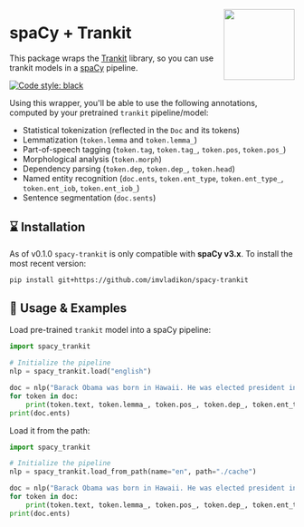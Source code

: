 <a href="https://explosion.ai"><img src="https://explosion.ai/assets/img/logo.svg" width="125" height="125" align="right" /></a>

# spaCy + Trankit

This package wraps the [Trankit](https://github.com/nlp-uoregon/trankit) library, so you can use trankit models in a
[spaCy](https://spacy.io) pipeline. 


[//]: # ([![tests]&#40;https://github.com/imvladikon/spacy-trankit/actions/workflows/tests.yml/badge.svg&#41;]&#40;https://github.com/imvladikon/spacy-trankit/actions/workflows/tests.yml&#41;)
[//]: # ([![PyPi]&#40;https://img.shields.io/pypi/v/spacy-trankit.svg?style=flat-square&#41;]&#40;https://pypi.python.org/pypi/spacy-trankit&#41;)
[//]: # ([![GitHub]&#40;https://img.shields.io/github/release/imvladikon/spacy-trankit/all.svg?style=flat-square&#41;]&#40;https://github.com/imvladikon/spacy-trankit&#41;)
[![Code style: black](https://img.shields.io/badge/code%20style-black-000000.svg?style=flat-square)](https://github.com/ambv/black)

Using this wrapper, you'll be able to use the following annotations, computed by
your pretrained `trankit` pipeline/model:

- Statistical tokenization (reflected in the `Doc` and its tokens)
- Lemmatization (`token.lemma` and `token.lemma_`)
- Part-of-speech tagging (`token.tag`, `token.tag_`, `token.pos`, `token.pos_`)
- Morphological analysis (`token.morph`)
- Dependency parsing (`token.dep`, `token.dep_`, `token.head`)
- Named entity recognition (`doc.ents`, `token.ent_type`, `token.ent_type_`,
  `token.ent_iob`, `token.ent_iob_`)
- Sentence segmentation (`doc.sents`)

## ️️️⌛️ Installation

As of v0.1.0 `spacy-trankit` is only compatible with **spaCy v3.x**. To install
the most recent version:

```bash
pip install git+https://github.com/imvladikon/spacy-trankit
```



## 📖 Usage & Examples

Load pre-trained `trankit` model into a spaCy pipeline:

```python
import spacy_trankit

# Initialize the pipeline
nlp = spacy_trankit.load("english")

doc = nlp("Barack Obama was born in Hawaii. He was elected president in 2008.")
for token in doc:
    print(token.text, token.lemma_, token.pos_, token.dep_, token.ent_type_)
print(doc.ents)
```

Load it from the path:

```python
import spacy_trankit

# Initialize the pipeline
nlp = spacy_trankit.load_from_path(name="en", path="./cache") 

doc = nlp("Barack Obama was born in Hawaii. He was elected president in 2008.")
for token in doc:
    print(token.text, token.lemma_, token.pos_, token.dep_, token.ent_type_)
print(doc.ents)
```